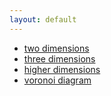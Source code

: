 ```yaml
---
layout: default
---
```


 * [two dimensions](two_dimensions)
 * [three dimensions](three_dimensions)
 * [higher dimensions](higher_dimensions)
 * [voronoi diagram](voronoi_diagram)


